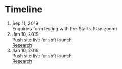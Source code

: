 # Timeline

<ol class="timeline">
		<li class="tl-node">
			<div class="tl-stamp">Sep 11, 2019</div>
			<div class="tl-content">Enquiries form testing with Pre-Starts (Userzoom)</div>
			<a href="https://scotentsd.github.io/sep" target="_blank"></a>
		</li>
        	<li class="tl-node">
			<div class="tl-stamp">Jan 10, 2019</div>
			<div class="tl-content">Push site live for soft launch</div>
			<a href="https://scotentsd.github.io/sep" target="_blank">Research</a>
		</li>
        	<li class="tl-node">
			<div class="tl-stamp">Jan 10, 2019</div>
			<div class="tl-content">Push site live for soft launch</div>
			<a href="https://scotentsd.github.io/sep" target="_blank">Research</a>
		</li>
        
</ol>


